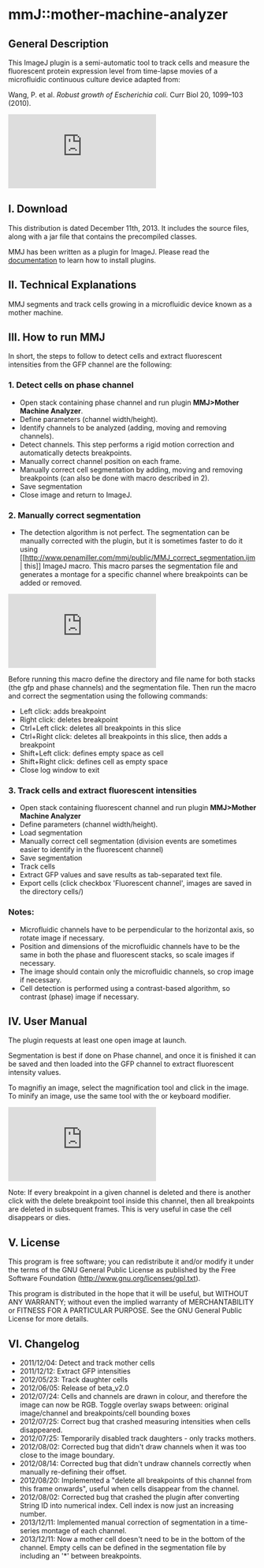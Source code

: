 mmJ::mother-machine-analyzer
=======================

##  General Description


This ImageJ plugin is a semi-automatic tool to track cells and measure the fluorescent protein expression level from time-lapse movies of a microfluidic continuous culture device adapted from:

Wang, P. et al. _Robust growth of Escherichia coli_. Curr Biol 20, 1099–103 (2010).

![](http://penamiller.com/mmj/lib/exe/fetch.php?w=500&tok=219a99&media=mmj_panel.png)

##  I. Download 

This distribution is dated December 11th, 2013.  It includes the source files, along with a jar file that contains the precompiled classes.

MMJ has been written as a plugin for ImageJ. Please read the [documentation](http://imagejdocu.tudor.lu/doku.php?id=howto:plugins:how_to_install_a_plugin) to learn how to install plugins.

##  II. Technical Explanations

MMJ segments and track cells growing in a microfluidic device known as a mother machine.  

##  III. How to run MMJ

In short, the steps to follow to detect cells and extract fluorescent intensities from the GFP channel are the following:

### 1. Detect cells on phase channel
  - Open stack containing phase channel and run plugin **MMJ>Mother Machine Analyzer**.
  - Define parameters (channel width/height).
  - Identify channels to be analyzed (adding, moving and removing channels).
  - Detect channels.   This step performs a rigid motion correction and automatically detects breakpoints.
  - Manually correct channel position on each frame.
  - Manually correct cell segmentation by adding, moving and removing breakpoints (can also be done with macro described in 2).
  - Save segmentation
  - Close image and return to ImageJ.

### 2. Manually correct segmentation

  - The detection algorithm is not perfect.  The segmentation can be manually corrected with the plugin, but it is sometimes faster to do it using [[http://www.penamiller.com/mmj/public/MMJ_correct_segmentation.ijm | this]] ImageJ macro.  This macro parses the segmentation file and generates a montage for a specific channel where breakpoints can be added or removed.

![](http://penamiller.com/mmj/lib/exe/fetch.php?media=1p_2.jpg)

Before running this macro define the directory and file name for both stacks (the gfp and phase channels) and the segmentation file.  Then run the macro and correct the segmentation using the following commands:

  * Left click: adds breakpoint
  * Right click: deletes breakpoint
  * Ctrl+Left click:  deletes all breakpoints in this slice
  * Ctrl+Right click:  deletes all breakpoints in this slice, then adds a breakpoint
  * Shift+Left click:  defines empty space as cell
  * Shift+Right click: defines cell as empty space
  * Close log window to exit

### 3. Track cells and extract fluorescent intensities

  - Open stack containing fluorescent channel and run plugin **MMJ>Mother Machine Analyzer**
  - Define parameters (channel width/height).
  - Load segmentation 
  - Manually correct cell segmentation (division events are sometimes easier to identify in the fluorescent channel)
  - Save segmentation
  - Track cells
  - Extract GFP values and save results as tab-separated text file.
  - Export cells (click checkbox 'Fluorescent channel', images are saved in the directory cells/)

### Notes:
  * Microfluidic channels have to be perpendicular to the horizontal axis, so rotate image if necessary.
  * Position and dimensions of the microfluidic channels have to be the same in both the phase and fluorescent stacks, so scale images if necessary.
  * The image should contain only the microfluidic channels, so crop image if necessary.
  * Cell detection is performed using a contrast-based algorithm, so contrast (phase) image if necessary.


## IV. User Manual 

The plugin requests at least one open image at launch.  

Segmentation is best if done on Phase channel, and once it is finished it can be saved and then loaded into the GFP channel to extract fluorescent intensity values.

To magnifiy an image, select the magnification tool and click in the image. To minify an image, use the same tool with the <CNTL> or <ALT> keyboard modifier.

![](http://penamiller.com/mmj/lib/exe/fetch.php?media=mmj.jpg)

Note: If every breakpoint in a given channel is deleted and there is another click with the delete breakpoint tool inside this channel, then all breakpoints are deleted in subsequent frames.  This is very useful in case the cell disappears or dies.

## V. License

This program is free software; you can redistribute it and/or modify it under the terms of the GNU General Public License as published by the Free Software Foundation (http://www.gnu.org/licenses/gpl.txt). 

This program is distributed in the hope that it will be useful, but WITHOUT ANY WARRANTY; without even the implied warranty of MERCHANTABILITY or FITNESS FOR A PARTICULAR PURPOSE. See the GNU General Public License for more details. 

## VI. Changelog

  * 2011/12/04: Detect and track mother cells
  * 2011/12/12: Extract GFP intensities
  * 2012/05/23: Track daughter cells
  * 2012/06/05: Release of beta_v2.0
  * 2012/07/24: Cells and channels are drawn in colour, and therefore the image can now be RGB.  Toggle overlay swaps between: original image/channel and breakpoints/cell bounding boxes
  * 2012/07/25: Correct bug that crashed measuring intensities when cells disappeared.
  * 2012/07/25: Temporarily disabled track daughters - only tracks mothers.
  * 2012/08/02: Corrected bug that didn't draw channels when it was too close to the image boundary.
  * 2012/08/14: Corrected bug that didn't undraw channels correctly when manually re-defining their offset.
  * 2012/08/20: Implemented a "delete all breakpoints of this channel from this frame onwards", useful when cells disappear from the channel.
  * 2012/08/02: Corrected bug that crashed the plugin after converting String ID into numerical index.  Cell index is now just an increasing number.
  * 2013/12/11: Implemented manual correction of segmentation in a time-series montage of each channel.
  * 2013/12/11: Now a mother cell doesn't need to be in the bottom of the channel. Empty cells can be defined in the segmentation file by including an '*' between breakpoints.
